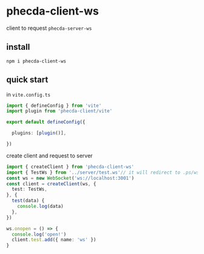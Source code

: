 # phecda-client-ws

client to request `phecda-server-ws`

## install

```shell
npm i phecda-client-ws
```


## quick start

in `vite.config.ts` 
```ts
import { defineConfig } from 'vite'
import plugin from 'phecda-client/vite'

export default defineConfig({

  plugins: [plugin()],

})
```

create client and request to server

```ts
import { createClient } from 'phecda-client-ws'
import { TestWs } from '../server/test.ws'// it will redirect to .ps/ws.js
const ws = new WebSocket('ws://localhost:3001')
const client = createClient(ws, {
  test: TestWs,
}, {
  test(data) {
    console.log(data)
  },
})

ws.onopen = () => {
  console.log('open!')
  client.test.add({ name: 'ws' })
}
```